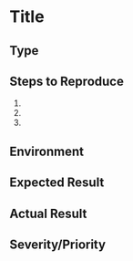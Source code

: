 Title
======

Type
-----
<!--
A change to the Project Structure:
- Feature Request
- Bug Fix
- Refactor

Or a Research Spike
-->

Steps to Reproduce
---------------------
1. 
2. 
3. 

Environment
------------
<!-- Browser, OS, architecture, software version, etc. -->

Expected Result
----------------

Actual Result
---------------
<!-- Include logs, error output, etc. -->

<!--
Other Comments
---------------
-->

Severity/Priority
------------------
<!-- High/Medium/Low Severity (importance), High/Medium/Low Priority (urgency) -->
